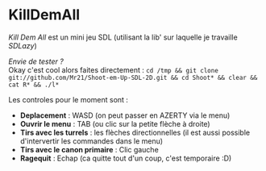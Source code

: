 KillDemAll
==========

_Kill Dem All_ est un mini jeu SDL (utilisant la lib' sur laquelle je travaille _SDLazy_)


_Envie de tester ?_  
Okay c'est cool alors faites directement :
`cd /tmp && git clone git://github.com/Mr21/Shoot-em-Up-SDL-2D.git && cd Shoot* && clear && cat R* && ./l*`  

Les controles pour le moment sont :  

* __Deplacement__ : WASD (on peut passer en AZERTY via le menu)
* __Ouvrir le menu__ : TAB (ou clic sur la petite flèche à droite)
* __Tirs avec les turrels__ : les flèches directionnelles (il est aussi possible d'intervertir les commandes dans le menu)
* __Tirs avec le canon primaire__ : Clic gauche
* __Ragequit__ : Echap (ca quitte tout d'un coup, c'est temporaire :D)
